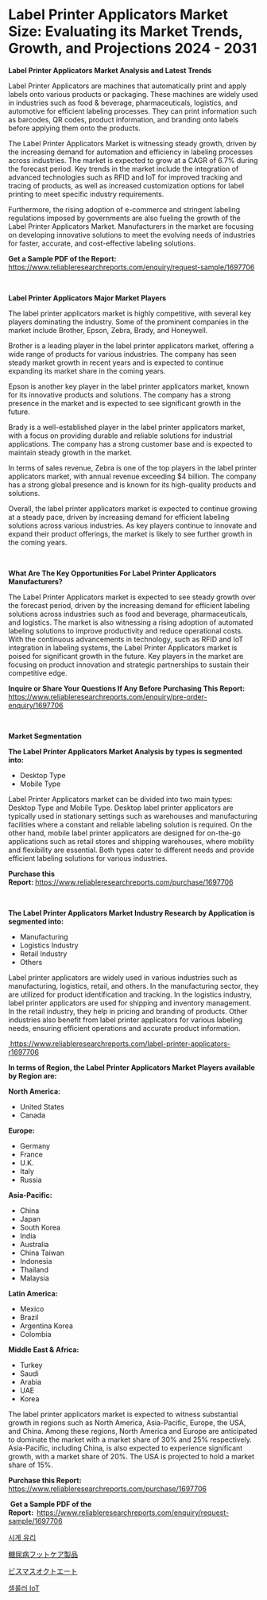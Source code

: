 <p><h1>Label Printer Applicators Market Size: Evaluating its Market Trends, Growth, and Projections 2024 - 2031</h1></p><p><strong>Label Printer Applicators Market Analysis and Latest Trends</strong></p>
<p><p>Label Printer Applicators are machines that automatically print and apply labels onto various products or packaging. These machines are widely used in industries such as food & beverage, pharmaceuticals, logistics, and automotive for efficient labeling processes. They can print information such as barcodes, QR codes, product information, and branding onto labels before applying them onto the products.</p><p>The Label Printer Applicators Market is witnessing steady growth, driven by the increasing demand for automation and efficiency in labeling processes across industries. The market is expected to grow at a CAGR of 6.7% during the forecast period. Key trends in the market include the integration of advanced technologies such as RFID and IoT for improved tracking and tracing of products, as well as increased customization options for label printing to meet specific industry requirements.</p><p>Furthermore, the rising adoption of e-commerce and stringent labeling regulations imposed by governments are also fueling the growth of the Label Printer Applicators Market. Manufacturers in the market are focusing on developing innovative solutions to meet the evolving needs of industries for faster, accurate, and cost-effective labeling solutions.</p></p>
<p><strong>Get a Sample PDF of the Report:&nbsp;</strong> <a href="https://www.reliableresearchreports.com/enquiry/request-sample/1697706">https://www.reliableresearchreports.com/enquiry/request-sample/1697706</a></p>
<p>&nbsp;</p>
<p><strong>Label Printer Applicators Major Market Players</strong></p>
<p><p>The label printer applicators market is highly competitive, with several key players dominating the industry. Some of the prominent companies in the market include Brother, Epson, Zebra, Brady, and Honeywell.</p><p>Brother is a leading player in the label printer applicators market, offering a wide range of products for various industries. The company has seen steady market growth in recent years and is expected to continue expanding its market share in the coming years.</p><p>Epson is another key player in the label printer applicators market, known for its innovative products and solutions. The company has a strong presence in the market and is expected to see significant growth in the future.</p><p>Brady is a well-established player in the label printer applicators market, with a focus on providing durable and reliable solutions for industrial applications. The company has a strong customer base and is expected to maintain steady growth in the market.</p><p>In terms of sales revenue, Zebra is one of the top players in the label printer applicators market, with annual revenue exceeding $4 billion. The company has a strong global presence and is known for its high-quality products and solutions.</p><p>Overall, the label printer applicators market is expected to continue growing at a steady pace, driven by increasing demand for efficient labeling solutions across various industries. As key players continue to innovate and expand their product offerings, the market is likely to see further growth in the coming years.</p></p>
<p>&nbsp;</p>
<p><strong>What Are The Key Opportunities For Label Printer Applicators Manufacturers?</strong></p>
<p><p>The Label Printer Applicators market is expected to see steady growth over the forecast period, driven by the increasing demand for efficient labeling solutions across industries such as food and beverage, pharmaceuticals, and logistics. The market is also witnessing a rising adoption of automated labeling solutions to improve productivity and reduce operational costs. With the continuous advancements in technology, such as RFID and IoT integration in labeling systems, the Label Printer Applicators market is poised for significant growth in the future. Key players in the market are focusing on product innovation and strategic partnerships to sustain their competitive edge.</p></p>
<p><strong>Inquire or Share Your Questions If Any Before Purchasing This Report:</strong> <a href="https://www.reliableresearchreports.com/enquiry/pre-order-enquiry/1697706">https://www.reliableresearchreports.com/enquiry/pre-order-enquiry/1697706</a></p>
<p>&nbsp;</p>
<p><strong>Market Segmentation</strong></p>
<p><strong>The Label Printer Applicators Market Analysis by types is segmented into:</strong></p>
<p><ul><li>Desktop Type</li><li>Mobile Type</li></ul></p>
<p><p>Label Printer Applicators market can be divided into two main types: Desktop Type and Mobile Type. Desktop label printer applicators are typically used in stationary settings such as warehouses and manufacturing facilities where a constant and reliable labeling solution is required. On the other hand, mobile label printer applicators are designed for on-the-go applications such as retail stores and shipping warehouses, where mobility and flexibility are essential. Both types cater to different needs and provide efficient labeling solutions for various industries.</p></p>
<p><strong>Purchase this Report:&nbsp;</strong><a href="https://www.reliableresearchreports.com/purchase/1697706">https://www.reliableresearchreports.com/purchase/1697706</a></p>
<p>&nbsp;</p>
<p><strong>The Label Printer Applicators Market Industry Research by Application is segmented into:</strong></p>
<p><ul><li>Manufacturing</li><li>Logistics Industry</li><li>Retail Industry</li><li>Others</li></ul></p>
<p><p>Label printer applicators are widely used in various industries such as manufacturing, logistics, retail, and others. In the manufacturing sector, they are utilized for product identification and tracking. In the logistics industry, label printer applicators are used for shipping and inventory management. In the retail industry, they help in pricing and branding of products. Other industries also benefit from label printer applicators for various labeling needs, ensuring efficient operations and accurate product information.</p></p>
<p><a href="https://www.reliableresearchreports.com/label-printer-applicators-r1697706">&nbsp;https://www.reliableresearchreports.com/label-printer-applicators-r1697706</a></p>
<p><strong>In terms of Region, the Label Printer Applicators Market Players available by Region are:</strong></p>
<p>
    <p> <strong> North America: </strong>
        <ul>
            <li>United States</li>
            <li>Canada</li>
        </ul>
        </p> 
    <p> <strong> Europe: </strong>
        <ul>
            <li>Germany</li>
            <li>France</li>
            <li>U.K.</li>
            <li>Italy</li>
            <li>Russia</li>
        </ul>
        </p> 
    <p> <strong> Asia-Pacific: </strong>
        <ul>
            <li>China</li>
            <li>Japan</li>
            <li>South Korea</li>
            <li>India</li>
            <li>Australia</li>
            <li>China Taiwan</li>
            <li>Indonesia</li>
            <li>Thailand</li>
            <li>Malaysia</li>
        </ul>
        </p> 
    <p> <strong> Latin America: </strong>
        <ul>
            <li>Mexico</li>
            <li>Brazil</li>
            <li>Argentina Korea</li>
            <li>Colombia</li>
        </ul>
        </p> 
    <p> <strong> Middle East & Africa: </strong>
        <ul>
            <li>Turkey</li>
            <li>Saudi</li>
            <li>Arabia</li>
            <li>UAE</li>
            <li>Korea</li>
        </ul>
    </p>
    </p>
<p><p>The label printer applicators market is expected to witness substantial growth in regions such as North America, Asia-Pacific, Europe, the USA, and China. Among these regions, North America and Europe are anticipated to dominate the market with a market share of 30% and 25% respectively. Asia-Pacific, including China, is also expected to experience significant growth, with a market share of 20%. The USA is projected to hold a market share of 15%.</p></p>
<p><strong>Purchase this Report: </strong><a href="https://www.reliableresearchreports.com/purchase/1697706">https://www.reliableresearchreports.com/purchase/1697706</a></p>
<p>&nbsp;<strong>Get a Sample PDF of the Report:&nbsp;&nbsp;</strong><a href="https://www.reliableresearchreports.com/enquiry/request-sample/1697706">https://www.reliableresearchreports.com/enquiry/request-sample/1697706</a></p>
<p><strong></strong></p>
<p><p><a href="https://medium.com/@rickymetzdvm/%EC%9B%8C%EC%B9%98-%EA%B8%80%EB%9D%BC%EC%8A%A4-%EC%8B%9C%EC%9E%A5%EC%9D%80-%EC%8B%9C%EC%9E%A5-%EC%A0%90%EC%9C%A0%EC%9C%A8-%ED%81%AC%EA%B8%B0-%EB%B0%8F-2031%EB%85%84%EA%B9%8C%EC%A7%80%EC%9D%98-%EC%98%88%EC%83%81-%EC%98%88%EC%B8%A1%EC%97%90-%EC%B4%88%EC%A0%90%EC%9D%84-%EB%A7%9E%EC%B6%A5%EB%8B%88%EB%8B%A4-ddc41ff890a0">시계 유리</a></p><p><a href="https://medium.com/@hugofirst21/%E7%B3%96%E5%B0%BF%E7%97%85%E6%82%A3%E8%80%85%E5%90%91%E3%81%91%E3%81%AE%E8%B6%B3%E3%81%AE%E3%82%B1%E3%82%A2%E8%A3%BD%E5%93%81%E3%81%AE%E5%B8%82%E5%A0%B4%E5%8B%95%E5%90%91%E3%81%A8%E5%B8%82%E5%A0%B4%E5%88%86%E6%9E%90%E3%81%AF-2024%E5%B9%B4%E3%81%8B%E3%82%892031%E5%B9%B4%E3%81%BE%E3%81%A7%E3%81%AE%E6%9C%9F%E9%96%93%E3%81%AB%E4%BA%88%E6%B8%AC%E3%81%95%E3%82%8C%E3%81%A6%E3%81%84%E3%81%BE%E3%81%99-8f429fecda00">糖尿病フットケア製品</a></p><p><a href="https://medium.com/@carlieshields/%E3%83%93%E3%82%B9%E3%83%9E%E3%82%B9%E3%82%AA%E3%82%AF%E3%83%88%E3%83%B3%E9%85%B8%E3%82%A8%E3%82%B9%E3%83%86%E3%83%AB%E5%B8%82%E5%A0%B4%E3%81%AE%E5%B1%95%E6%9C%9B-%E7%94%A3%E6%A5%AD%E6%A6%82%E8%A6%81%E3%81%A8%E4%BA%88%E6%B8%AC-2024%E5%B9%B4%E3%81%8B%E3%82%892031%E5%B9%B4-0b320beea9e1">ビスマスオクトエート</a></p><p><a href="https://medium.com/@dellkoepp03/2024%EB%85%84%EB%B6%80%ED%84%B0-2031%EB%85%84%EA%B9%8C%EC%A7%80%EC%9D%98-%EA%B8%B0%EA%B0%84%EC%9D%84-%EB%8C%80%EC%83%81%EC%9C%BC%EB%A1%9C-%ED%95%9C-%EC%84%B8%ED%8F%AC-iot-%EC%8B%9C%EC%9E%A5-%EB%B6%84%EC%84%9D-%EB%B0%8F-%ED%81%AC%EA%B8%B0-%EC%98%88%EC%B8%A1-69d4d67a287e">셀룰러 IoT</a></p></p>